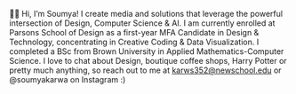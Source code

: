 👋🏻 Hi, I’m Soumya! I create media and solutions that leverage the powerful intersection of Design, Computer Science & AI. I am currently enrolled at Parsons School of Design as a first-year MFA Candidate in Design & Technology, concentrating in Creative Coding & Data Visualization. I completed a BSc from Brown University in Applied Mathematics-Computer Science. I love to chat about Design, boutique coffee shops, Harry Potter or pretty much anything, so reach out to me at karws352@newschool.edu or @soumyakarwa on Instagram :)

<!---
soumyakarwa/soumyakarwa is a ✨ special ✨ repository because its `README.md` (this file) appears on your GitHub profile.
You can click the Preview link to take a look at your changes.
--->
